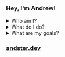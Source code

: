 ### Hey, I'm Andrew!
<details>
<summary>Who am I?</summary>
<br>
I'm a hobbyist programmer and a rising sophomore university student.
</details>
<details>
<summary>What do I do?</summary>
<br>
<ul>
<li>🎓 Studying CS at [Dalhousie University](https://www.dal.ca/).</li>
<li>📈 Currently working on [side projects](https://github.com/rredwiz?tab=repositories) for internships.</li>   
</ul>
</details>
<details>
<summary>What are my goals?</summary>
<br>
<ul>
<li>My main goal is learning and consistently putting in the effort to be better every day.</li>
<li>🎇 If you wish to collaborate on a project, contact me!</li>   
</ul>
</details>

### [andster.dev](https://andster.dev)
